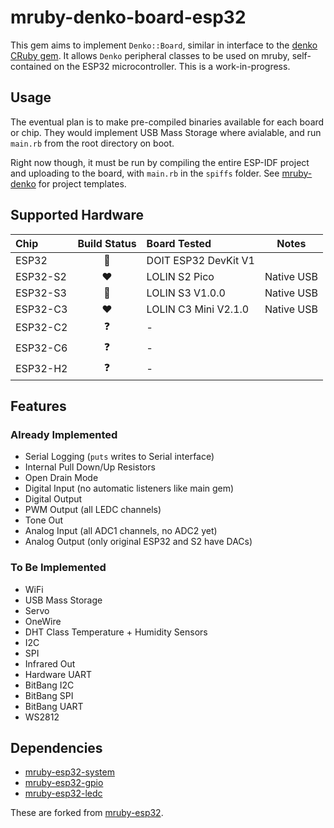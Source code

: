 # mruby-denko-board-esp32

This gem aims to implement `Denko::Board`, similar in interface to the [denko CRuby gem](https://github.com/denko-rb/denko). It allows `Denko` peripheral classes to be used on mruby, self-contained on the ESP32 microcontroller. This is a work-in-progress.

## Usage

The eventual plan is to make pre-compiled binaries available for each board or chip. They would implement USB Mass Storage where avialable, and run `main.rb` from the root directory on boot.

Right now though, it must be run by compiling the entire ESP-IDF project and uploading to the board, with `main.rb` in the `spiffs` folder. See [mruby-denko](https://github.com/denko-rb/mruby-denko) for project templates.

## Supported Hardware

|    Chip        | Build Status    | Board Tested         | Notes |
| :--------      | :------:        | :---------------     |------ |
| ESP32          | :green_heart:   | DOIT ESP32 DevKit V1 |
| ESP32-S2       | :heart:         | LOLIN S2 Pico        | Native USB
| ESP32-S3       | :green_heart:   | LOLIN S3 V1.0.0      | Native USB
| ESP32-C3       | :heart:         | LOLIN C3 Mini V2.1.0 | Native USB
| ESP32-C2       | :question:      | -                    | 
| ESP32-C6       | :question:      | -                    | 
| ESP32-H2       | :question:      | -                    | 

## Features

### Already Implemented
  - Serial Logging (`puts` writes to Serial interface)
  - Internal Pull Down/Up Resistors
  - Open Drain Mode
  - Digital Input (no automatic listeners like main gem)
  - Digital Output
  - PWM Output (all LEDC channels)
  - Tone Out
  - Analog Input (all ADC1 channels, no ADC2 yet)
  - Analog Output (only original ESP32 and S2 have DACs)

### To Be Implemented
  - WiFi
  - USB Mass Storage
  - Servo
  - OneWire
  - DHT Class Temperature + Humidity Sensors
  - I2C
  - SPI
  - Infrared Out
  - Hardware UART
  - BitBang I2C
  - BitBang SPI 
  - BitBang UART
  - WS2812

## Dependencies
- [mruby-esp32-system](https://github.com/denko-rb/mruby-esp32-system)
- [mruby-esp32-gpio](https://github.com/denko-rb/mruby-esp32-gpio)
- [mruby-esp32-ledc](https://github.com/denko-rb/mruby-esp32-ledc)

These are forked from [mruby-esp32](https://github.com/mruby-esp32).
